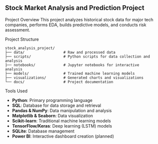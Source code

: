 ## Stock Market Analysis and Prediction Project

Project Overview
This project analyzes historical stock data for major tech companies, performs EDA, builds predictive models, and conducts risk assessment.

Project Structure
```
stock_analysis_project/
├── data/                  # Raw and processed data
├── scripts/               # Python scripts for data collection and analysis
├── notebooks/             # Jupyter notebooks for interactive analysis
├── models/                # Trained machine learning models
├── visualizations/        # Generated charts and visualizations
└── docs/                  # Project documentation
```

Tools Used
- **Python**: Primary programming language
- **SQL**: Database for data storage and retrieval
- **Pandas & NumPy**: Data manipulation and analysis
- **Matplotlib & Seaborn**: Data visualization
- **Scikit-learn**: Traditional machine learning models
- **TensorFlow/Keras**: Deep learning (LSTM) models
- **SQLite**: Database management
- **Power BI**: Interactive dashboard creation (planned)






